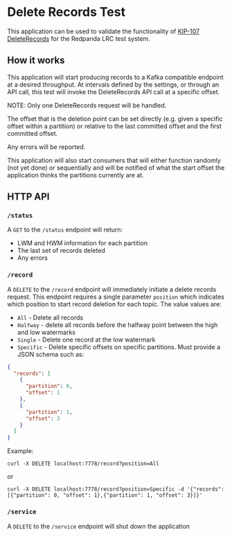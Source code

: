 # Delete Records Test

This application can be used to validate the functionality of
[KIP-107 DeleteRecords](https://cwiki.apache.org/confluence/display/KAFKA/KIP-107%3A+Add+deleteRecordsBefore%28%29+API+in+AdminClient)
for the Redpanda LRC test system.

## How it works

This application will start producing records to a Kafka compatible endpoint at a desired throughput.  At intervals
defined by the settings, or through an API call, this test will invoke the DeleteRecords API call at a specific offset.

NOTE: Only one DeleteRecords request will be handled.

The offset that is the deletion point can be set directly (e.g. given a specific offset within a partition) or
relative to the last committed offset and the first committed offset.

Any errors will be reported.

This application will also start consumers that will either function randomly (not yet done) or sequentially and will
be notified of what the start offset the application thinks the partitions currently are at.

## HTTP API

### `/status`

A `GET` to the `/status` endpoint will return:

* LWM and HWM information for each partition
* The last set of records deleted
* Any errors

### `/record`

A `DELETE` to the `/record` endpoint will immediately initiate a delete records request.  This endpoint requires
a single parameter `position` which indicates which position to start record deletion for each topic.  The value values
are:
* `All` - Delete all records
* `Halfway` - delete all records before the halfway point between the high and low watermarks
* `Single` - Delete one record at the low watermark
* `Specific` - Delete specific offsets on specific partitions.  Must provide a JSON schema such as:

```json
{
  "records": [
    {
      "partition": 0,
      "offset": 1
    },
    {
      "partition": 1,
      "offset": 3
    }
  ]
}
```

Example:

`curl -X DELETE localhost:7778/record?position=All`

or

`curl -X DELETE localhost:7778/record?position=Specific -d '{"records": [{"partition": 0, "offset": 1},{"partition": 1, "offset": 3}]}'`

### `/service`

A `DELETE` to the `/service` endpoint will shut down the application